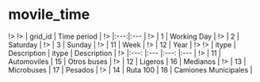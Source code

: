 # movile_time
!>
!>   |  grid_id | Time period |
!>   |:---:|:---   |
!>   |  1 | Working Day |
!>   |  2 | Saturday |
!>   |  3 | Sunday   |
!>   | 11 | Week     |
!>   | 12 | Year     |
!>
!>   |  itype  | Description    | itype | Description |
!>   |:---:    |:---            |:---: |:---          |
!>   | 11     | Automoviles     |  15  | Otros buses  |
!>   | 12     | Ligeros         |  16  | Medianos    |
!>   | 13     | Microbuses      |  17  | Pesados     |
!>   | 14     | Ruta 100        |  18  | Camiones Municipales |
